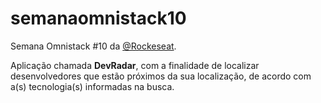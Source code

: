 # semanaomnistack10
Semana Omnistack #10 da [@Rockeseat](https://github.com/Rocketseat).

Aplicação chamada **DevRadar**, com a finalidade de localizar desenvolvedores que estão próximos da sua localização, de acordo com a(s) tecnologia(s) informadas na busca.
